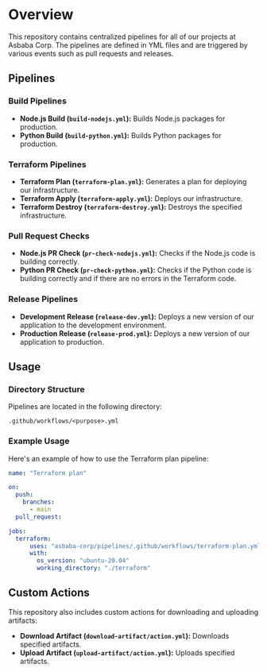 # Overview

This repository contains centralized pipelines for all of our projects at Asbaba Corp. The pipelines are defined in YML files and are triggered by various events such as pull requests and releases.

## Pipelines

### Build Pipelines
- **Node.js Build (`build-nodejs.yml`):** Builds Node.js packages for production.
- **Python Build (`build-python.yml`):** Builds Python packages for production.

### Terraform Pipelines
- **Terraform Plan (`terraform-plan.yml`):** Generates a plan for deploying our infrastructure.
- **Terraform Apply (`terraform-apply.yml`):** Deploys our infrastructure.
- **Terraform Destroy (`terraform-destroy.yml`):** Destroys the specified infrastructure.

### Pull Request Checks
- **Node.js PR Check (`pr-check-nodejs.yml`):** Checks if the Node.js code is building correctly.
- **Python PR Check (`pr-check-python.yml`):** Checks if the Python code is building correctly and if there are no errors in the Terraform code.

### Release Pipelines
- **Development Release (`release-dev.yml`):** Deploys a new version of our application to the development environment.
- **Production Release (`release-prod.yml`):** Deploys a new version of our application to production.

## Usage

### Directory Structure

Pipelines are located in the following directory:

```
.github/workflows/<purpose>.yml
```

### Example Usage

Here's an example of how to use the Terraform plan pipeline:

```yaml
name: "Terraform plan"

on:
  push:
    branches:
      - main
  pull_request:

jobs:
  terraform:
      uses: "asbaba-corp/pipelines/.github/workflows/terraform-plan.yml@main"
      with:
        os_version: "ubuntu-20.04"
        working_directory: "./terraform"
```

## Custom Actions

This repository also includes custom actions for downloading and uploading artifacts:

- **Download Artifact (`download-artifact/action.yml`):** Downloads specified artifacts.
- **Upload Artifact (`upload-artifact/action.yml`):** Uploads specified artifacts.


